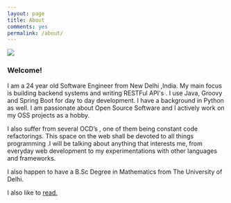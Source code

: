 ```yaml
---
layout: page
title: About
comments: yes
permalink: /about/
---
```

<img src="https://cloud.githubusercontent.com/assets/7692552/10868816/89655660-80c0-11e5-9baa-7d7707cde7b3.jpg"/>

### Welcome!

I am a 24 year old Software Engineer from New Delhi ,India. My main focus is building backend systems and writing RESTFul API's . I use Java, Groovy and Spring Boot for day to day development. I have a background in Python as well. I am passionate about Open Source Software and I actively work on my OSS projects as a hobby.

I also suffer from several OCD’s , one of them being constant code refactorings. This space on the web shall be devoted to all things programming .I will be talking about anything that interests me, from everyday web development to my experimentations with other languages and frameworks.

I also happen to have a B.Sc Degree in Mathematics from The University of Delhi.

I also like to [read.](https://www.goodreads.com/ankushsharma) 

